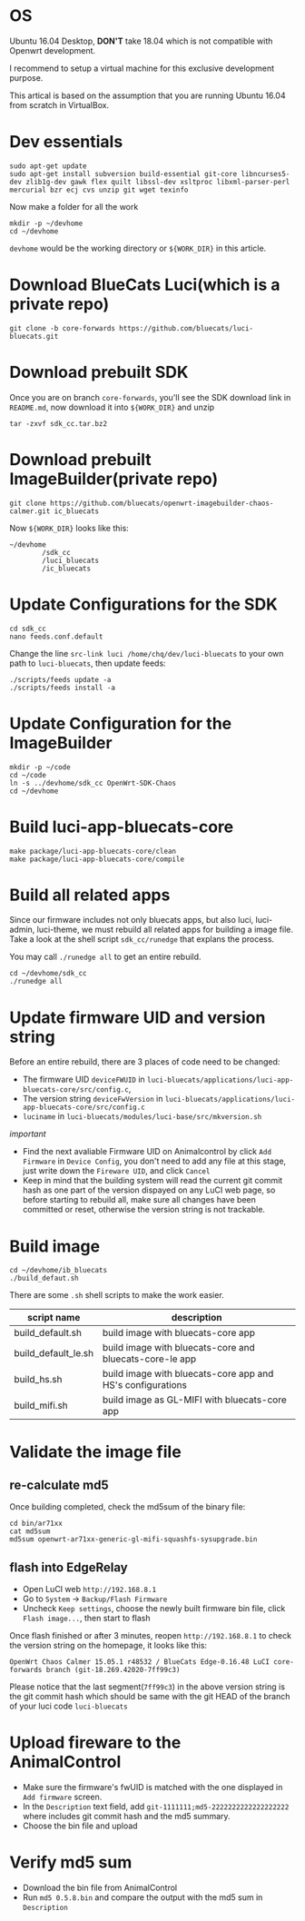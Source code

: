 # OS
Ubuntu 16.04 Desktop, **DON'T** take 18.04 which is not compatible with Openwrt development.

I recommend to setup a virtual machine for this exclusive development purpose.

This artical is based on the assumption that you are running Ubuntu 16.04 from scratch in VirtualBox.

# Dev essentials
```
sudo apt-get update
sudo apt-get install subversion build-essential git-core libncurses5-dev zlib1g-dev gawk flex quilt libssl-dev xsltproc libxml-parser-perl mercurial bzr ecj cvs unzip git wget texinfo
```
Now make a folder for all the work
```
mkdir -p ~/devhome
cd ~/devhome
```
`devhome` would be the working directory or `${WORK_DIR}` in this article. 

# Download BlueCats Luci(which is a private repo)
```
git clone -b core-forwards https://github.com/bluecats/luci-bluecats.git
```

# Download prebuilt SDK
Once you are on branch `core-forwards`, you'll see the SDK download link in `README.md`, now download it into `${WORK_DIR}` and unzip
```
tar -zxvf sdk_cc.tar.bz2
```

# Download prebuilt ImageBuilder(private repo)
```
git clone https://github.com/bluecats/openwrt-imagebuilder-chaos-calmer.git ic_bluecats
```

Now `${WORK_DIR}` looks like this:
```
~/devhome 
        /sdk_cc 
        /luci_bluecats 
        /ic_bluecats 
```

# Update Configurations for the SDK
```
cd sdk_cc
nano feeds.conf.default
```
Change the line `src-link luci /home/chq/dev/luci-bluecats` to your own path to `luci-bluecats`, then update feeds:
```
./scripts/feeds update -a
./scripts/feeds install -a
```

# Update Configuration for the ImageBuilder
```
mkdir -p ~/code
cd ~/code
ln -s ../devhome/sdk_cc OpenWrt-SDK-Chaos
cd ~/devhome
```

# Build luci-app-bluecats-core
```
make package/luci-app-bluecats-core/clean
make package/luci-app-bluecats-core/compile
```

# Build all related apps
Since our firmware includes not only bluecats apps, but also luci, luci-admin, luci-theme, we must rebuild all related apps for building a image file.
Take a look at the shell script `sdk_cc/runedge` that explans the process.

You may call `./runedge all` to get an entire rebuild.
```
cd ~/devhome/sdk_cc
./runedge all
```

# Update firmware UID and version string
Before an entire rebuild, there are 3 places of code need to be changed:

 - The firmware UID `deviceFWUID` in `luci-bluecats/applications/luci-app-bluecats-core/src/config.c`, 
 - The version string `deviceFwVersion` in `luci-bluecats/applications/luci-app-bluecats-core/src/config.c`
 - `luciname` in `luci-bluecats/modules/luci-base/src/mkversion.sh`

*important*
- Find the next avaliable Firmware UID on Animalcontrol by click `Add Firmware` in `Device Config`, you don't need to add any file at this stage, just write down the `Fireware UID`, and click `Cancel`
- Keep in mind that the building system will read the current git commit hash as one part of the version dispayed on any LuCI web page, so before starting to rebuild all, make sure all changes have been committed or reset, otherwise the version string is not trackable.

# Build image
```
cd ~/devhome/ib_bluecats
./build_defaut.sh
```
There are some `.sh` shell scripts to make the work easier.

| script name | description |
| ----------- | ----------- |
|build_default.sh|build image with bluecats-core app|
|build_default_le.sh|build image with bluecats-core and bluecats-core-le app|
|build_hs.sh|build image with bluecats-core app and HS's configurations|
build_mifi.sh|build image as GL-MIFI with bluecats-core app|

# Validate the image file
## re-calculate md5
Once building completed, check the md5sum of the binary file:
```
cd bin/ar71xx
cat md5sum
md5sum openwrt-ar71xx-generic-gl-mifi-squashfs-sysupgrade.bin
```

## flash into EdgeRelay
 - Open LuCI web `http://192.168.8.1`
 - Go to `System` -> `Backup/Flash Firmware`
 - Uncheck `Keep settings`, choose the newly built firmware bin file, click `Flash image...`, then start to flash
 
Once flash finished or after 3 minutes, reopen `http://192.168.8.1` to check the version string on the homepage, it looks like this:
```
OpenWrt Chaos Calmer 15.05.1 r48532 / BlueCats Edge-0.16.48 LuCI core-forwards branch (git-18.269.42020-7ff99c3)
```
Please notice that the last segment(`7ff99c3`) in the above version string is the git commit hash which should be same with the git HEAD of the branch of your luci code `luci-bluecats`

# Upload fireware to the AnimalControl
 - Make sure the firmware's fwUID is matched with the one displayed in `Add firmware` screen.
 - In the `Description` text field, add `git-1111111;md5-2222222222222222222` where includes git commit hash and the md5 summary.
 - Choose the bin file and upload
 
 # Verify md5 sum
  - Download the bin file from AnimalControl
  - Run `md5 0.5.8.bin` and compare the output with the md5 sum in `Description`


